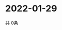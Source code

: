 # 2022-01-29
  共 0条

  <!-- BEGIN -->
  <!-- 最后更新时间Sat Jan 29 2022 16:05:04 GMT+0000 (Coordinated Universal Time) -->
  
  <!-- END -->
  
  